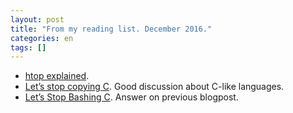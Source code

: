 ```yaml
---
layout: post
title: "From my reading list. December 2016."
categories: en
tags: []
---
```


- [htop explained](https://peteris.rocks/blog/htop/).
- [Let’s stop copying C](https://eev.ee/blog/2016/12/01/lets-stop-copying-c/). Good discussion about C-like languages.
- [Let’s Stop Bashing C](http://h2co3.org/blog/index.php/2016/12/01/lets-stop-bashing-c/). Answer on previous blogpost.
